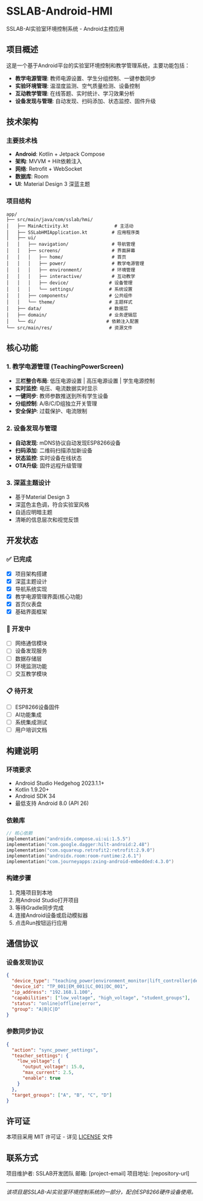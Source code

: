 # SSLAB-Android-HMI

SSLAB-AI实验室环境控制系统 - Android主控应用

## 项目概述

这是一个基于Android平台的实验室环境控制和教学管理系统，主要功能包括：

- **教学电源管理**: 教师电源设置、学生分组控制、一键参数同步
- **实验环境管理**: 温湿度监测、空气质量检测、设备控制
- **互动教学管理**: 在线答题、实时统计、学习效果分析
- **设备发现与管理**: 自动发现、扫码添加、状态监控、固件升级

## 技术架构

### 主要技术栈
- **Android**: Kotlin + Jetpack Compose
- **架构**: MVVM + Hilt依赖注入
- **网络**: Retrofit + WebSocket
- **数据库**: Room
- **UI**: Material Design 3 深蓝主题

### 项目结构
```
app/
├── src/main/java/com/sslab/hmi/
│   ├── MainActivity.kt                 # 主活动
│   ├── SSLabHMIApplication.kt         # 应用程序类
│   ├── ui/
│   │   ├── navigation/                # 导航管理
│   │   ├── screens/                   # 界面屏幕
│   │   │   ├── home/                  # 首页
│   │   │   ├── power/                 # 教学电源管理
│   │   │   ├── environment/           # 环境管理
│   │   │   ├── interactive/           # 互动教学
│   │   │   ├── device/               # 设备管理
│   │   │   └── settings/             # 系统设置
│   │   ├── components/               # 公共组件
│   │   └── theme/                    # 主题样式
│   ├── data/                         # 数据层
│   ├── domain/                       # 业务逻辑层
│   └── di/                          # 依赖注入配置
└── src/main/res/                     # 资源文件
```

## 核心功能

### 1. 教学电源管理 (TeachingPowerScreen)
- **三栏整合布局**: 低压电源设置 | 高压电源设置 | 学生电源控制
- **实时监控**: 电压、电流数据实时显示
- **一键同步**: 教师参数推送到所有学生设备
- **分组控制**: A/B/C/D组独立开关管理
- **安全保护**: 过载保护、电流限制

### 2. 设备发现与管理
- **自动发现**: mDNS协议自动发现ESP8266设备
- **扫码添加**: 二维码扫描添加新设备
- **状态监控**: 实时设备在线状态
- **OTA升级**: 固件远程升级管理

### 3. 深蓝主题设计
- 基于Material Design 3
- 深蓝色主色调，符合实验室风格
- 自适应明暗主题
- 清晰的信息层次和视觉反馈

## 开发状态

### ✅ 已完成
- [x] 项目架构搭建
- [x] 深蓝主题设计
- [x] 导航系统实现
- [x] 教学电源管理界面(核心功能)
- [x] 首页仪表盘
- [x] 基础界面框架

### 🚧 开发中
- [ ] 网络通信模块
- [ ] 设备发现服务
- [ ] 数据存储层
- [ ] 环境监测功能
- [ ] 交互教学模块

### 📋 待开发
- [ ] ESP8266设备固件
- [ ] AI功能集成
- [ ] 系统集成测试
- [ ] 用户培训文档

## 构建说明

### 环境要求
- Android Studio Hedgehog 2023.1.1+
- Kotlin 1.9.20+
- Android SDK 34
- 最低支持 Android 8.0 (API 26)

### 依赖库
```kotlin
// 核心依赖
implementation("androidx.compose.ui:ui:1.5.5")
implementation("com.google.dagger:hilt-android:2.48")
implementation("com.squareup.retrofit2:retrofit:2.9.0")
implementation("androidx.room:room-runtime:2.6.1")
implementation("com.journeyapps:zxing-android-embedded:4.3.0")
```

### 构建步骤
1. 克隆项目到本地
2. 用Android Studio打开项目
3. 等待Gradle同步完成
4. 连接Android设备或启动模拟器
5. 点击Run按钮运行应用

## 通信协议

### 设备发现协议
```json
{
  "device_type": "teaching_power|environment_monitor|lift_controller|device_controller",
  "device_id": "TP_001|EM_001|LC_001|DC_001",
  "ip_address": "192.168.1.100",
  "capabilities": ["low_voltage", "high_voltage", "student_groups"],
  "status": "online|offline|error",
  "group": "A|B|C|D"
}
```

### 参数同步协议
```json
{
  "action": "sync_power_settings",
  "teacher_settings": {
    "low_voltage": {
      "output_voltage": 15.0,
      "max_current": 2.5,
      "enable": true
    }
  },
  "target_groups": ["A", "B", "C", "D"]
}
```

## 许可证

本项目采用 MIT 许可证 - 详见 [LICENSE](LICENSE) 文件

## 联系方式

项目维护者: SSLAB开发团队
邮箱: [project-email]
项目地址: [repository-url]

---

*该项目是SSLAB-AI实验室环境控制系统的一部分，配合ESP8266硬件设备使用。*
